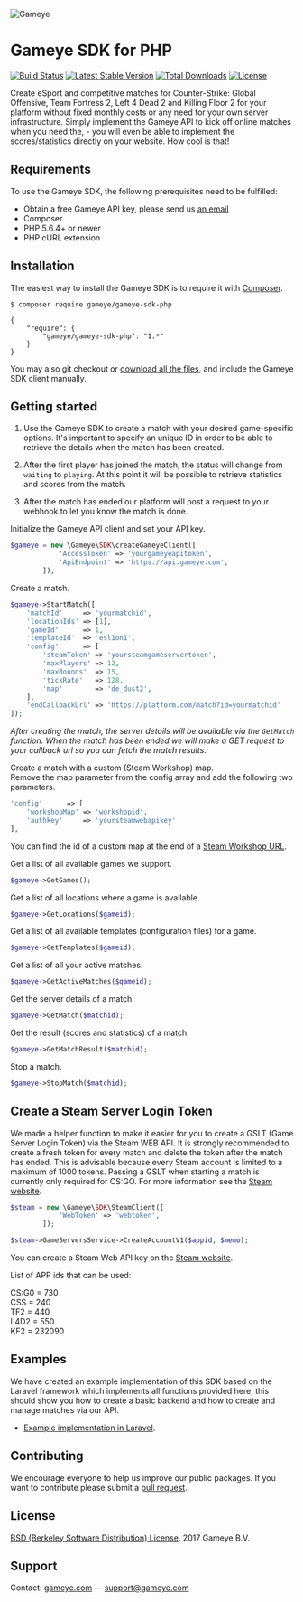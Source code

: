 ![Gameye](https://dev.gameye.com/img/logo_blue.png)

# Gameye SDK for PHP #

[![Build Status](https://img.shields.io/travis/Gameye/gameye-sdk-php.svg?style=flat)](https://travis-ci.org/Gameye/gameye-sdk-php)
[![Latest Stable Version](https://poser.pugx.org/Gameye/gameye-sdk-php/v/stable)](https://packagist.org/packages/gameye/gameye-sdk-php)
[![Total Downloads](https://poser.pugx.org/Gameye/gameye-sdk-php/downloads)](https://packagist.org/packages/gameye/gameye-sdk-php)
[![License](https://poser.pugx.org/gameye/gameye-sdk-php/license)](https://packagist.org/packages/gameye/gameye-sdk-php)

Create eSport and competitive matches for Counter-Strike: Global Offensive, Team Fortress 2, Left 4 Dead 2 and Killing Floor 2 for your platform without fixed monthly costs or any need for your own server infrastructure. Simply implement the Gameye API to kick off online matches when you need the, - you will even be able to implement the scores/statistics directly on your website. How cool is that!

## Requirements ##

To use the Gameye SDK, the following prerequisites need to be fulfilled:

+ Obtain a free Gameye API key, please send us [an email](mailto:support@gameye.com)
+ Composer
+ PHP 5.6.4+ or newer
+ PHP cURL extension

## Installation ##

The easiest way to install the Gameye SDK is to require it with [Composer](http://getcomposer.org/doc/00-intro.md).

    $ composer require gameye/gameye-sdk-php

    {
        "require": {
            "gameye/gameye-sdk-php": "1.*"
        }
    }

You may also git checkout or [download all the files](https://github.com/Gameye/gameye-sdk-php/archive/master.zip), and include the Gameye SDK client manually.

## Getting started ##

1. Use the Gameye SDK to create a match with your desired game-specific options. It's important to specify an unique ID in order to be able to retrieve the details when the match has been created.

2. After the first player has joined the match, the status will change from `waiting` to `playing`. At this point it will be possible to retrieve statistics and scores from the match.

3. After the match has ended our platform will post a request to your webhook to let you know the match is done.


Initialize the Gameye API client and set your API key.

```php
$gameye = new \Gameye\SDK\createGameyeClient([
            'AccessToken' => 'yourgameyeapitoken',
            'ApiEndpoint' => 'https://api.gameye.com',
        ]);
```

Create a match.

```php
$gameye->StartMatch([
    'matchId'     => 'yourmatchid',
    'locationIds' => [1],
    'gameId'      => 1,
    'templateId'  => 'esl1on1',
    'config'      => [
        'steamToken' => 'yoursteamgameservertoken',
        'maxPlayers' => 12,
        'maxRounds'  => 15,
        'tickRate'   => 128,
        'map'        => 'de_dust2',
    ],
    'endCallbackUrl' => 'https://platform.com/match?id=yourmatchid'
]);
```

_After creating the match, the server details will be available via the `GetMatch` function._
_When the match has been ended we will make a GET request to your callback url so you can fetch the match results._

Create a match with a custom (Steam Workshop) map.  
Remove the map parameter from the config array and add the following two parameters.  
  

```php
'config'      => [
    'workshopMap' => 'workshopid',
    'authkey'     => 'yoursteamwebapikey'
],
```
You can find the id of a custom map at the end of a [Steam Workshop URL](https://steamcommunity.com/workshop/browse/?appid=730).

Get a list of all available games we support.

```php
$gameye->GetGames();
```

Get a list of all locations where a game is available.

```php
$gameye->GetLocations($gameid);
```

Get a list of all available templates (configuration files) for a game.

```php
$gameye->GetTemplates($gameid);
```
Get a list of all your active matches.

```php
$gameye->GetActiveMatches($gameid);
```

Get the server details of a match.

```php
$gameye->GetMatch($matchid);
```

Get the result (scores and statistics) of a match.

```php
$gameye->GetMatchResult($matchid);
```

Stop a match.

```php
$gameye->StopMatch($matchid);
```

## Create a Steam Server Login Token ##

We made a helper function to make it easier for you to create a GSLT (Game Server Login Token) via the Steam WEB API. It is strongly recommended to create a fresh token for every match and delete the token after the match has ended. This is advisable because every Steam account is limited to a maximum of 1000 tokens. Passing a GSLT when starting a match is currently only required for CS:GO. For more information see the [Steam website](https://steamcommunity.com/dev/managegameservers).

```php
$steam = new \Gameye\SDK\SteamClient([
            'WebToken' => 'webtoken',
        ]);

$steam->GameServersService->CreateAccountV1($appid, $memo);
```
You can create a Steam Web API key on the [Steam website](https://steamcommunity.com/dev/apikey).

List of APP ids that can be used:

CS:G0 = 730  
CSS = 240  
TF2 = 440  
L4D2 = 550  
KF2 = 232090

## Examples ##

We have created an example implementation of this SDK based on the Laravel framework which implements all functions provided here, this should show you how to create a basic backend and how to create and manage matches via our API.

+ [Example implementation in Laravel](https://github.com/Gameye/gameye-sdk-example-laravel).

## Contributing ##
We encourage everyone to help us improve our public packages. If you want to contribute please submit a [pull request](https://github.com/Gameye/gameye-sdk-php/pulls).

## License ##
[BSD (Berkeley Software Distribution) License](https://opensource.org/licenses/bsd-license.php). 2017 Gameye B.V.

## Support ##
Contact: [gameye.com](https://gameye.com) — support@gameye.com
